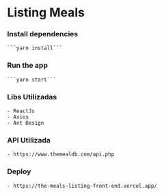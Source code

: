 # Listing Meals

### Install dependencies
    
    ```yarn install```

### Run the app

    ```yarn start```



### Libs Utilizadas

    - ReactJs
    - Axios
    - Ant Design

### API Utilizada

    - https://www.themealdb.com/api.php

### Deploy

    - https://the-meals-listing-front-end.vercel.app/





